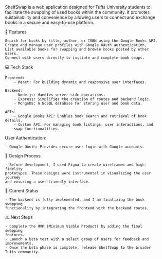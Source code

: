 ShelfSwap is a web application designed for Tufts University students to
facilitate the swapping of used books within the community. It promotes
sustainability and convenience by allowing users to connect and exchange
books in a secure and easy-to-use platform.

🌟 Features

    Search for books by title, author, or ISBN using the Google Books API.
    Create and manage user profiles with Google OAuth authentication.
    List available books for swapping and browse books posted by other users.
    Connect with users directly to initiate and complete book swaps.

💻 Tech Stack

    Frontend:
        - React: For building dynamic and responsive user interfaces.
    
    Backend:
        - Node.js: Handles server-side operations.
        - Express: Simplifies the creation of routes and backend logic.
        - MongoDB: A NoSQL database for storing user and book data.
        
    APIs:
        - Google Books API: Enables book search and retrieval of book details.
        - Custom API: For managing book listings, user interactions, and
        swap functionalities.
    
User Authentication:

    - Google OAuth: Provides secure user login with Google accounts.

🎨 Design Process

    - Before development, I used Figma to create wireframes and high-fidelity
    prototypes. These designs were instrumental in visualizing the user journey
    and ensuring a user-friendly interface.

🚧 Current Status

    - The backend is fully implemented, and I am finalizing the book swapping
    functionality by integrating the frontend with the backend routes.

🔜 Next Steps

    - Complete the MVP (Minimum Viable Product) by adding the final swapping
    features.
    - Launch a beta test with a select group of users for feedback and
    improvements.
    - Once the beta phase is complete, release ShelfSwap to the broader
    Tufts community.

